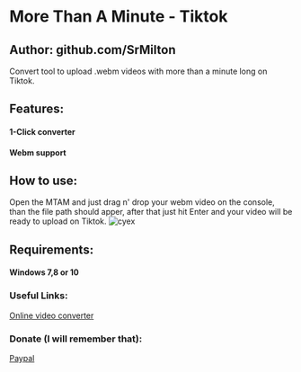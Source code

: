 # More Than A Minute - Tiktok
## Author: github.com/SrMilton

Convert tool to upload .webm videos with more than a minute long on Tiktok.

## Features:
#### 1-Click converter
#### Webm support

## How to use:
Open the MTAM and just drag n' drop your webm video on the console, than the file path should apper, after that just hit Enter and your video will be ready to upload on Tiktok.
![cyex](https://i.imgur.com/lQ5d7KI.gif)

## Requirements:
#### Windows 7,8 or 10

### Useful Links:
[Online video converter](https://cloudconvert.com/mp4-to-webm) <br />

### Donate (I will remember that):
[Paypal](https://www.paypal.com/donate/?cmd=_donations&business=miltonmanuelcramos@gmail.com&lc=US&item_name=Donation+to+SrMilton&no_note=0&cn=&currency_code=USD&bn=PP-DonationsBF:btn_donateCC_LG.gif:NonHosted&Z3JncnB0=)
